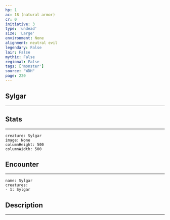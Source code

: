 ```yaml
---
hp: 1
ac: 18 (natural armor)
cr: 0
initiative: 3
type: 'undead'    
size: 'Large'
environment: None
alignment: neutral evil
legendary: False
lair: False
mythic: False
regional: False
tags: ['monster']
source: "WDH"
page: 220
---
```


## Sylgar
---



## Stats
---

```statblock
creature: Sylgar
image: None
columnHeight: 500
columnWidth: 500
```

## Encounter
---

```encounter-table
name: Sylgar
creatures:
- 1: Sylgar
```

## Description
---





